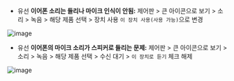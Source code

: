 - 유선 **이어폰 소리는 들리나 마이크 인식이 안됨:** 제어판 > 큰 아이콘으로 보기 > 소리 > 녹음 > 해당 제품 선택 > 장치 사용 `이 장치 사용(사용 가능)`으로 변경

![image](https://github.com/DAUN3046/sapjil/assets/49031232/e211f262-4626-4eea-b12b-ffa844a98eb8)

- 유선 **이어폰의 마이크 소리가 스피커로 들리는 문제:** 제어판 > 큰 아이콘으로 보기 > 소리 > 녹음 > 해당 제품 선택 > 수신 대기 > `이 장치로 듣기` 체크 해제

![image](https://github.com/DAUN3046/sapjil/assets/49031232/43832760-91f7-4fc7-ad65-5c1502b98a0c)
